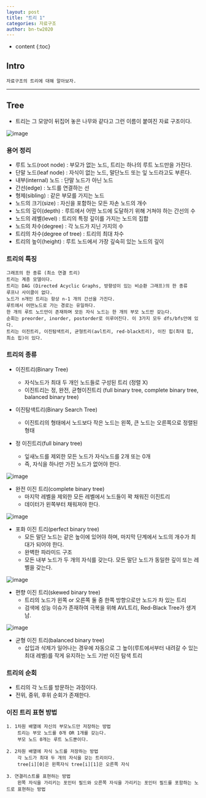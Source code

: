 ```yaml
---
layout: post
title: "트리 1"
categories: 자료구조
author: bn-tw2020
---
```

* content
{:toc}


## Intro

```
자료구조의 트리에 대해 알아보자.
```





---

## Tree

* 트리는 그 모양이 뒤집어 놓은 나무와 같다고 그런 이름이 붙여진 자료 구조이다.

![image](https://user-images.githubusercontent.com/66770613/118114475-9a90ca00-b422-11eb-9837-e1b81ab4c62b.png)


### 용어 정리

* 루트 노드(root node) : 부모가 없는 노드, 트리는 하나의 루트 노드만을 가진다.  
* 단말 노드(leaf node) : 자식이 없는 노드, 말단노드 또는 잎 노드라고도 부른다.  
* 내부(internal) 노드 : 단말 노드가 아닌 노드  
* 간선(edge) : 노드를 연결하는 선  
* 형제(sibling) : 같은 부모를 가지는 노드  
* 노드의 크기(size) : 자신을 포함하는 모든 자손 노드의 개수  
* 노드의 깊이(depth) : 루트에서 어떤 노드에 도달하기 위해 거쳐야 하는 간선의 수  
* 노드의 레벨(level) : 트리의 특정 깊이를 가지는 노드의 집합  
* 노드의 차수(degree) : 각 노드가 지닌 가지의 수  
* 트리의 차수(degree of tree) : 트리의 최대 차수  
* 트리의 높이(height) : 루트 노드에서 가장 깊숙히 있는 노드의 깊이  


### 트리의 특징

```
그래프의 한 종류 (최소 연결 트리)  
트리는 계층 모델이다.  
트리는 DAG (Directed Acyclic Graphs, 방향성이 있는 비순환 그래프)의 한 종류  
루프나 사이클이 없다.  
노드가 n개인 트리는 항상 n-1 개의 간선을 가진다.  
루트에서 어떤노드로 가는 경로는 유일하다.  
한 개의 루트 노드만이 존재하며 모든 자식 노드는 한 개의 부모 노드만 갖는다.  
순회는 preorder, inorder, postorder로 이루어진다. 이 3가지 모두 dfs/bfs안에 있다.  
트리는 이진트리, 이진탐색트리, 균형트리(avl트리, red-black트리), 이진 힙(최대 힙, 최소 힙)이 있다.  
```

### 트리의 종류

* 이진트리(Binary Tree)
    + 자식노드가 최대 두 개인 노드들로 구성된 트리 (정렬 X)
    + 이진트리는 정, 완전, 균형이진트리 (full binary tree, complete binary tree, balanced binary tree)

* 이진탐색트리(Binary Search Tree)
    + 이진트리의 형태에서 노드보다 작은 노드는 왼쪽, 큰 노드는 오른쪽으로 정렬된 형태

* 정 이진트리(full binary tree)
    + 잎새노드를 제외한 모든 노드가 자식노드를 2개 또는 0개
    + 즉, 자식을 하나만 가진 노드가 없어야 한다.

![image](https://user-images.githubusercontent.com/66770613/118116321-1d1a8900-b425-11eb-81dc-b691655d5a9d.png)  

* 완전 이진 트리(complete binary tree)
    + 마지막 레벨을 제외한 모든 레벨에서 노드들이 꽉 채워진 이진트리
    + 데이터가 왼쪽부터 채워져야 한다.

![image](https://user-images.githubusercontent.com/66770613/118119986-29edab80-b42a-11eb-908e-ce8bf4b49e24.png)  

* 포화 이진 트리(perfect binary tree)
    + 모든 말단 노드는 같은 높이에 있어야 하며, 마지막 단계에서 노드의 개수가 최대가 되어야 한다.
    + 완벽한 파라미드 구조
    + 모든 내부 노드가 두 개의 자식를 갖는다. 모든 말단 노드가 동일한 깊이 또는 레벨을 갖는다.

![image](https://user-images.githubusercontent.com/66770613/118119959-222e0700-b42a-11eb-806e-0e5ac9a1a4fe.png)  


* 편향 이진 트리(skewed binary tree)
    + 트리의 노드가 왼쪽 or 오른쪽 둘 중 한쪽 방향으로만 노드가 차 있는 트리
    + 검색에 성능 이슈가 존재하여 극복을 위해 AVL트리, Red-Black Tree가 생겨남.

![image](https://user-images.githubusercontent.com/66770613/118120346-b304e280-b42a-11eb-912a-996228e477ed.png)  
 

* 균형 이진 트리(balanced binary tree)
    + 삽입과 삭제가 일어나는 경우에 자동으로 그 높이(루트에서부터 내려갈 수 있는 최대 레벨)를 작게 유지하는 노드 기반 이진 탐색 트리



### 트리의 순회

* 트리의 각 노드를 방문하는 과정이다.
* 전위, 중위, 후위 순회가 존재한다.

### 이진 트리 표현 방법

```
1. 1차원 배열에 자신의 부모노드만 저장하는 방법
    트리는 부모 노드를 0개 OR 1개를 갖는다.
    부모 노드 0개는 루트 노드뿐이다.

2. 2차원 배열에 자식 노드를 저장하는 방법
    각 노드가 최대 두 개의 자식을 갖는 트리이다.
    tree[i][0]은 왼쪽자식 tree[i][1]은 오른쪽 자식

3. 연결리스트를 표현하는 방법
    왼쪽 자식을 가리키는 포인터 필드와 오른쪽 자식을 가리키는 포인터 필드를 포함하는 노드로 표현하는 방법

```


